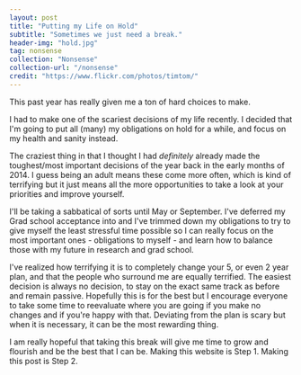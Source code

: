 ```yaml
---
layout: post
title: "Putting my Life on Hold"
subtitle: "Sometimes we just need a break."
header-img: "hold.jpg"
tag: nonsense
collection: "Nonsense"
collection-url: "/nonsense"
credit: "https://www.flickr.com/photos/timtom/"
---
```


This past year has really given me a ton of hard choices to make. 

I had to make one of the scariest decisions of my life recently. I decided that I'm going to put all (many) my obligations on hold for a while, and focus on my health and sanity instead.

The craziest thing in that I thought I had *definitely* already made the toughest/most important decisions of the year back in the early months of 2014. I guess being an adult means these come more often, which is kind of terrifying but it just means all the more opportunities to take a look at your priorities and improve yourself. 

I'll be taking a sabbatical of sorts until May or September. I've deferred my Grad school acceptance into and I've trimmed down my obligations to try to give myself the least stressful time possible so I can really focus on the most important ones - obligations to myself - and learn how to balance those with my future in research and grad school. 

I've realized how terrifying it is to completely change your 5, or even 2 year plan, and that the people who surround me are equally terrified. The easiest decision is always no decision, to stay on the exact same track as before and remain passive. Hopefully this is for the best but I encourage everyone to take some time to reevaluate where you are going if you make no changes and if you're happy with that. Deviating from the plan is scary but when it is necessary, it can be the most rewarding thing. 

I am really hopeful that taking this break will give me time to grow and flourish and be the best that I can be. Making this website is Step 1. Making this post is Step 2.
